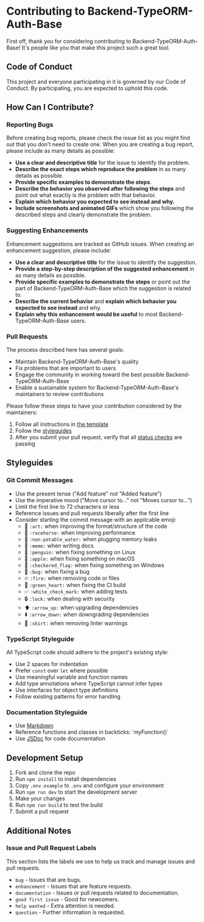 # Contributing to Backend-TypeORM-Auth-Base

First off, thank you for considering contributing to Backend-TypeORM-Auth-Base! It's people like you that make this project such a great tool.

## Code of Conduct

This project and everyone participating in it is governed by our Code of Conduct. By participating, you are expected to uphold this code.

## How Can I Contribute?

### Reporting Bugs

Before creating bug reports, please check the issue list as you might find out that you don't need to create one. When you are creating a bug report, please include as many details as possible:

* **Use a clear and descriptive title** for the issue to identify the problem.
* **Describe the exact steps which reproduce the problem** in as many details as possible.
* **Provide specific examples to demonstrate the steps**.
* **Describe the behavior you observed after following the steps** and point out what exactly is the problem with that behavior.
* **Explain which behavior you expected to see instead and why.**
* **Include screenshots and animated GIFs** which show you following the described steps and clearly demonstrate the problem.

### Suggesting Enhancements

Enhancement suggestions are tracked as GitHub issues. When creating an enhancement suggestion, please include:

* **Use a clear and descriptive title** for the issue to identify the suggestion.
* **Provide a step-by-step description of the suggested enhancement** in as many details as possible.
* **Provide specific examples to demonstrate the steps** or point out the part of Backend-TypeORM-Auth-Base which the suggestion is related to.
* **Describe the current behavior** and **explain which behavior you expected to see instead** and why.
* **Explain why this enhancement would be useful** to most Backend-TypeORM-Auth-Base users.

### Pull Requests

The process described here has several goals:

- Maintain Backend-TypeORM-Auth-Base's quality
- Fix problems that are important to users
- Engage the community in working toward the best possible Backend-TypeORM-Auth-Base
- Enable a sustainable system for Backend-TypeORM-Auth-Base's maintainers to review contributions

Please follow these steps to have your contribution considered by the maintainers:

1. Follow all instructions in [the template](.github/pull_request_template.md)
2. Follow the [styleguides](#styleguides)
3. After you submit your pull request, verify that all [status checks](https://help.github.com/articles/about-status-checks/) are passing

## Styleguides

### Git Commit Messages

* Use the present tense ("Add feature" not "Added feature")
* Use the imperative mood ("Move cursor to..." not "Moves cursor to...")
* Limit the first line to 72 characters or less
* Reference issues and pull requests liberally after the first line
* Consider starting the commit message with an applicable emoji:
    * 🎨 `:art:` when improving the format/structure of the code
    * 🐎 `:racehorse:` when improving performance
    * 🚱 `:non-potable_water:` when plugging memory leaks
    * 📝 `:memo:` when writing docs
    * 🐧 `:penguin:` when fixing something on Linux
    * 🍎 `:apple:` when fixing something on macOS
    * 🏁 `:checkered_flag:` when fixing something on Windows
    * 🐛 `:bug:` when fixing a bug
    * 🔥 `:fire:` when removing code or files
    * 💚 `:green_heart:` when fixing the CI build
    * ✅ `:white_check_mark:` when adding tests
    * 🔒 `:lock:` when dealing with security
    * ⬆️ `:arrow_up:` when upgrading dependencies
    * ⬇️ `:arrow_down:` when downgrading dependencies
    * 👕 `:shirt:` when removing linter warnings

### TypeScript Styleguide

All TypeScript code should adhere to the project's existing style:

* Use 2 spaces for indentation
* Prefer `const` over `let` where possible
* Use meaningful variable and function names
* Add type annotations where TypeScript cannot infer types
* Use interfaces for object type definitions
* Follow existing patterns for error handling

### Documentation Styleguide

* Use [Markdown](https://daringfireball.net/projects/markdown/)
* Reference functions and classes in backticks: \`myFunction()\`
* Use [JSDoc](http://usejsdoc.org/) for code documentation

## Development Setup

1. Fork and clone the repo
2. Run `npm install` to install dependencies
3. Copy `.env.example` to `.env` and configure your environment
4. Run `npm run dev` to start the development server
5. Make your changes
6. Run `npm run build` to test the build
7. Submit a pull request

## Additional Notes

### Issue and Pull Request Labels

This section lists the labels we use to help us track and manage issues and pull requests.

* `bug` - Issues that are bugs.
* `enhancement` - Issues that are feature requests.
* `documentation` - Issues or pull requests related to documentation.
* `good first issue` - Good for newcomers.
* `help wanted` - Extra attention is needed.
* `question` - Further information is requested.
